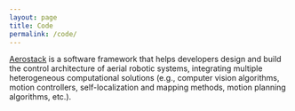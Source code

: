 ```yaml
---
layout: page
title: Code
permalink: /code/
---
```


[Aerostack]((https://github.com/cvar-upm/aerostack/wiki)) is a software framework that helps developers design and build the control architecture of aerial robotic systems, integrating multiple heterogeneous computational solutions (e.g., computer vision algorithms, motion controllers, self-localization and mapping methods, motion planning algorithms, etc.).
